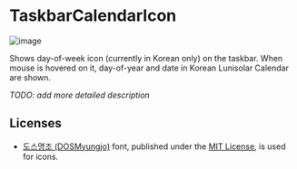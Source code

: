 # TaskbarCalendarIcon

![image](https://user-images.githubusercontent.com/31509569/156216255-538aa213-2f45-49aa-9128-3c2e70f7ac33.png)

Shows day-of-week icon (currently in Korean only) on the taskbar. When mouse is hovered on it, day-of-year and date in Korean Lunisolar Calendar are shown.

*TODO: add more detailed description*
 
## Licenses
* [도스명조 (DOSMyungjo)](https://github.com/hurss/fonts) font, published under the [MIT License](https://github.com/hurss/fonts/blob/master/LICENSE.txt), is used for icons.
